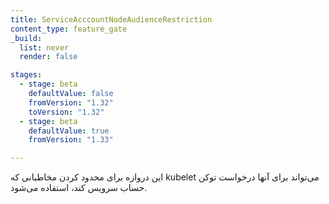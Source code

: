 ```yaml
---
title: ServiceAcccountNodeAudienceRestriction
content_type: feature_gate
_build:
  list: never
  render: false

stages:
  - stage: beta
    defaultValue: false
    fromVersion: "1.32"
    toVersion: "1.32"
  - stage: beta
    defaultValue: true
    fromVersion: "1.33"  

---
```

این دروازه برای محدود کردن مخاطبانی که kubelet می‌تواند برای آنها درخواست توکن حساب سرویس کند، استفاده می‌شود.